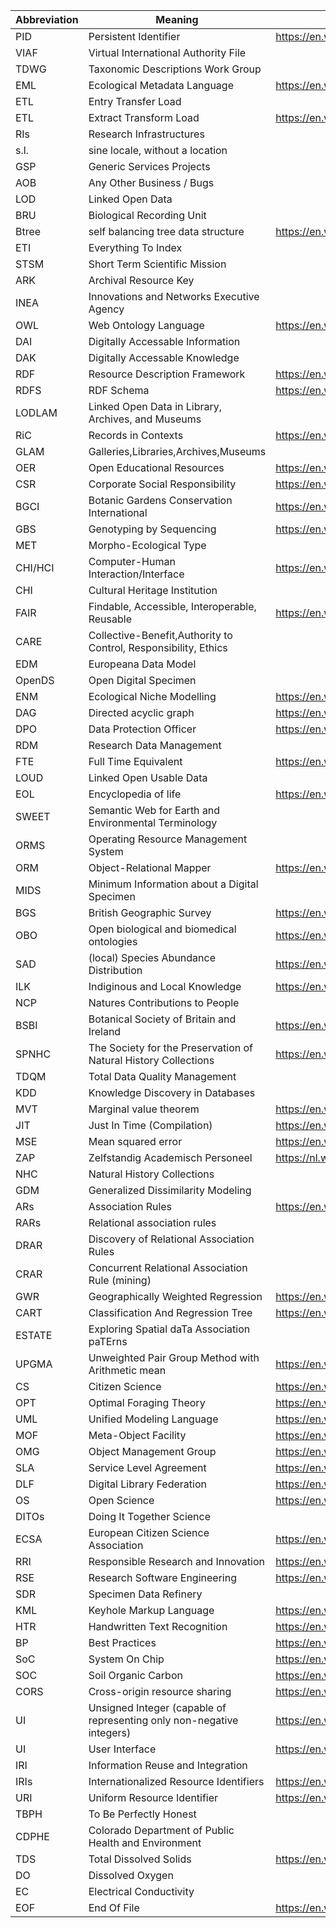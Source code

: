 Abbreviation|Meaning|Wiki_Link|Reference_Link
---|---|---|---
PID|Persistent Identifier|https://en.wikipedia.org/wiki/Persistent_identifier|
VIAF|Virtual International Authority File||
TDWG|Taxonomic Descriptions Work Group||
EML|Ecological Metadata Language|https://en.wikipedia.org/wiki/Ecological_Metadata_Language|
ETL|Entry Transfer Load||
ETL|Extract Transform Load|https://en.wikipedia.org/wiki/Extract,_transform,_load|
RIs|Research Infrastructures||
s.l.|sine locale, without a location||
GSP|Generic Services Projects||
AOB|Any Other Business / Bugs||
LOD|Linked Open Data||
BRU|Biological Recording Unit||
Btree|self balancing tree data structure|https://en.wikipedia.org/wiki/B-tree|
ETI|Everything To Index||
STSM|Short Term Scientific Mission||
ARK|Archival Resource Key||
INEA|Innovations and Networks Executive Agency||[reference](https://ec.europa.eu/inea/en/)
OWL|Web Ontology Language|https://en.wikipedia.org/wiki/Web_Ontology_Language|
DAI|Digitally Accessable Information||
DAK|Digitally Accessable Knowledge||
RDF|Resource Description Framework|https://en.wikipedia.org/wiki/Resource_Description_Framework|
RDFS|RDF Schema|https://en.wikipedia.org/wiki/RDF_Schema|
LODLAM|Linked Open Data in Library, Archives, and Museums||[reference](https://lodlam.net/)
RiC|Records in Contexts|https://en.wikipedia.org/wiki/Records_in_Contexts|[reference](https://www.ica.org/en/egad-ric-conceptual-model)
GLAM|Galleries,Libraries,Archives,Museums||
OER|Open Educational Resources|https://en.wikipedia.org/wiki/Open_educational_resources|[reference](https://unesdoc.unesco.org/ark:/48223/pf0000370936)
CSR|Corporate Social Responsibility|https://en.wikipedia.org/wiki/Corporate_social_responsibility|
BGCI|Botanic Gardens Conservation International|https://en.wikipedia.org/wiki/Botanic_Gardens_Conservation_International|[reference](https://www.bgci.org/)
GBS|Genotyping by Sequencing|https://en.wikipedia.org/wiki/Genotyping_by_sequencing|
MET|Morpho-Ecological Type||
CHI/HCI|Computer-Human Interaction/Interface|https://en.wikipedia.org/wiki/Human%E2%80%93computer_interaction|
CHI|Cultural Heritage Institution||
FAIR|Findable, Accessible, Interoperable, Reusable|https://en.wikipedia.org/wiki/FAIR_data|
CARE|Collective-Benefit,Authority to Control, Responsibility, Ethics||[reference](https://www.gida-global.org/care)
EDM| Europeana Data Model||[reference](https://pro.europeana.eu/resources/standardization-tools/edm-documentation)
OpenDS|Open Digital Specimen||[reference](https://www.researchgate.net/publication/333854988_'openDS'_-_A_New_Standard_for_Digital_Specimens_and_Other_Natural_Science_Digital_Object_Types)
ENM|Ecological Niche Modelling|https://en.wikipedia.org/wiki/Species_distribution_modelling|[reference](https://pdfs.semanticscholar.org/e98a/80aeec9ab38373397aa11109572abbb77ce4.pdf)
DAG|Directed acyclic graph|https://en.wikipedia.org/wiki/Directed_acyclic_graph|[reference](https://cran.r-project.org/web/packages/ggdag/vignettes/intro-to-dags.html)
DPO|Data Protection Officer|https://en.wikipedia.org/wiki/Data_Protection_Officer|[reference](https://edps.europa.eu/data-protection/data-protection/reference-library/data-protection-officer-dpo_en)
RDM|Research Data Management||[reference](https://researchdata.berkeley.edu/)
FTE|Full Time Equivalent|https://en.wikipedia.org/wiki/Full-time_equivalent|
LOUD|Linked Open Usable Data||[reference](https://linked.art/loud/)
EOL|Encyclopedia of life|https://en.wikipedia.org/wiki/Encyclopedia_of_Life|[reference](https://eol.org)
SWEET|Semantic Web for Earth and Environmental Terminology||[reference](https://github.com/ESIPFed/sweet)
ORMS|Operating Resource Management System||[reference](https://tecrada.com/operating-system-resource-management/)
ORM|Object-Relational Mapper|https://en.wikipedia.org/wiki/Object-relational_mapping|
MIDS|Minimum Information about a Digital Specimen||
BGS|British Geographic Survey|https://en.wikipedia.org/wiki/British_Geological_Survey|[reference](https://www.bgs.ac.uk/)
OBO|Open biological and biomedical ontologies|https://en.wikipedia.org/wiki/Open_Biomedical_Ontologies|[reference](http://www.obofoundry.org/)
SAD|(local) Species Abundance Distribution|https://en.wikipedia.org/wiki/Relative_species_abundance|[reference](https://dfzljdn9uc3pi.cloudfront.net/2016/1900/1/The_introduction_of_species_abundance_distribution.pdf)
ILK|Indiginous and Local Knowledge|https://en.wikipedia.org/wiki/Traditional_knowledge|[reference](http://www.unesco.org/new/en/natural-sciences/priority-areas/links/related-information/what-is-local-and-indigenous-knowledge/)
NCP|Natures Contributions to People||[reference](https://ipbes.net/news/natures-contributions-people-ncp-article-ipbes-experts-science)
BSBI|Botanical Society of Britain and Ireland|https://en.wikipedia.org/wiki/Botanical_Society_of_Britain_and_Ireland|[reference](https://bsbi.org/)
SPNHC|The Society for the Preservation of Natural History Collections|https://en.wikipedia.org/wiki/Society_for_the_Preservation_of_Natural_History_Collections|[reference](https://spnhc.org/)
TDQM|Total Data Quality Management||
KDD|Knowledge Discovery in Databases||[reference](https://www.techopedia.com/definition/25827/knowledge-discovery-in-databases-kdd)
MVT|Marginal value theorem|https://en.wikipedia.org/wiki/Marginal_value_theorem|
JIT|Just In Time (Compilation)|https://en.wikipedia.org/wiki/Just-in-time_compilation|[reference](https://www.r-statistics.com/2012/04/speed-up-your-r-code-using-a-just-in-time-jit-compiler/ )
MSE|Mean squared error|https://en.wikipedia.org/wiki/Mean_squared_error|
ZAP|Zelfstandig Academisch Personeel| https://nl.wikipedia.org/wiki/Hoofddocent|
NHC|Natural History Collections||
GDM|Generalized Dissimilarity Modeling||[reference](https://www.onlinelibrary.wiley.com/doi/10.1111/j.1472-4642.2007.00341.x)
ARs|Association Rules|https://en.wikipedia.org/wiki/Association_rule_learning|[reference](https://doi.org/10.1016/j.eswa.2019.01.082)
RARs|Relational association rules||[reference](https://doi.org/10.1016/j.eswa.2019.01.082)
DRAR|Discovery of Relational Association Rules||[reference](https://doi.org/10.1016/j.eswa.2019.01.082)
CRAR|Concurrent Relational Association Rule (mining)||[reference](https://doi.org/10.1016/j.eswa.2019.01.082)
GWR|Geographically Weighted Regression|https://en.wikipedia.org/wiki/Spatial_analysis#Spatial_regression|[reference](http://resources.esri.com/help/9.3/arcgisengine/java/GP_ToolRef/spatial_statistics_tools/geographically_weighted_regression_spatial_statistics_.htm)
CART|Classification And Regression Tree|https://en.wikipedia.org/wiki/Decision_tree_learning|[reference](https://machinelearningmastery.com/classification-and-regression-trees-for-machine-learning/)
ESTATE|Exploring Spatial daTa Association paTErns||[reference](https://www.cs.umb.edu/~ding/papers/ds2010.pdf)
UPGMA|Unweighted Pair Group Method with Arithmetic mean|https://en.wikipedia.org/wiki/UPGMA|
CS|Citizen Science|https://en.wikipedia.org/wiki/Citizen_science|
OPT|Optimal Foraging Theory|https://en.wikipedia.org/wiki/Optimal_foraging_theory|[reference](http://www.tiem.utk.edu/~gross/bioed/bealsmodules/optimal.html)
UML|Unified Modeling Language|https://en.wikipedia.org/wiki/Unified_Modeling_Language|
MOF|Meta-Object Facility|https://en.wikipedia.org/wiki/Meta-Object_Facility|[reference](https://www.omg.org/spec/MOF/)
OMG|Object Management Group|https://en.wikipedia.org/wiki/Object_Management_Group|[reference](https://www.omg.org/)
SLA|Service Level Agreement|https://en.wikipedia.org/wiki/Service-level_agreement|[reference](https://www.cio.com/article/2438284/outsourcing-sla-definitions-and-solutions.html)
DLF| Digital Library Federation|https://en.wikipedia.org/wiki/Digital_Library_Federation|[reference](https://www.diglib.org/)
OS|Open Science|https://en.wikipedia.org/wiki/Open_science|[reference](https://openscience.com/)
DITOs|Doing It Together Science||[reference](http://togetherscience.eu/)
ECSA|European Citizen Science Association|https://en.wikipedia.org/wiki/European_Citizen_Science_Association|[reference](https://ecsa.citizen-science.net/)
RRI|Responsible Research and Innovation|https://en.wikipedia.org/wiki/Responsible_Research_and_Innovation|[reference](https://ec.europa.eu/programmes/horizon2020/en/h2020-section/responsible-research-innovation)
RSE|Research Software Engineering|https://en.wikipedia.org/wiki/Research_software_engineering|[reference](https://society-rse.org/)
SDR|Specimen Data Refinery||[reference](https://doi.org/10.3897/biss.3.37647)
KML|Keyhole Markup Language|https://en.wikipedia.org/wiki/Keyhole_Markup_Language|[reference](https://www.ogc.org/standards/kml/)
HTR|Handwritten Text Recognition|https://en.wikipedia.org/wiki/Handwriting_recognition|
BP|Best Practices|https://en.wikipedia.org/wiki/Best_practice|
SoC|System On Chip|https://en.wikipedia.org/wiki/System_on_a_chip|
SOC|Soil Organic Carbon|https://en.wikipedia.org/wiki/Soil_carbon|
CORS|Cross-origin resource sharing|https://en.wikipedia.org/wiki/Cross-origin_resource_sharing|[reference](https://fetch.spec.whatwg.org/#http-cors-protocol)
UI|Unsigned Integer (capable of representing only non-negative integers)|https://en.wikipedia.org/wiki/Integer_(computer_science)|[reference](https://en.wikipedia.org/wiki/Integer_(computer_science))
UI|User Interface|https://en.wikipedia.org/wiki/User_interface|[reference](https://www.usability.gov/what-and-why/user-interface-design.html )
IRI|Information Reuse and Integration||[reference](http://www.sis.pitt.edu/iri2018/)
IRIs|Internationalized Resource Identifiers|https://en.wikipedia.org/wiki/Internationalized_Resource_Identifier|[reference](https://tools.ietf.org/html/rfc3987)
URI|Uniform Resource Identifier|https://en.wikipedia.org/wiki/Uniform_Resource_Identifier|[reference](https://tools.ietf.org/html/rfc3986)
TBPH|To Be Perfectly Honest||[reference](https://www.cyberdefinitions.com/definitions/TBPH.html)
CDPHE|Colorado Department of Public Health and Environment||[reference](https://www.colorado.gov/cdphe)
TDS|Total Dissolved Solids|https://en.wikipedia.org/wiki/Total_dissolved_solids|
DO|Dissolved Oxygen||[reference](https://www.fondriest.com/environmental-measurements/parameters/water-quality/dissolved-oxygen/)
EC|Electrical Conductivity||[reference](https://www.epa.gov/national-aquatic-resource-surveys/indicators-conductivity)
EOF|End Of File|https://en.wikipedia.org/wiki/End-of-file|[reference](https://www.gnu.org/software/libc/manual/html_mono/libc.html#EOF-and-Errors)
